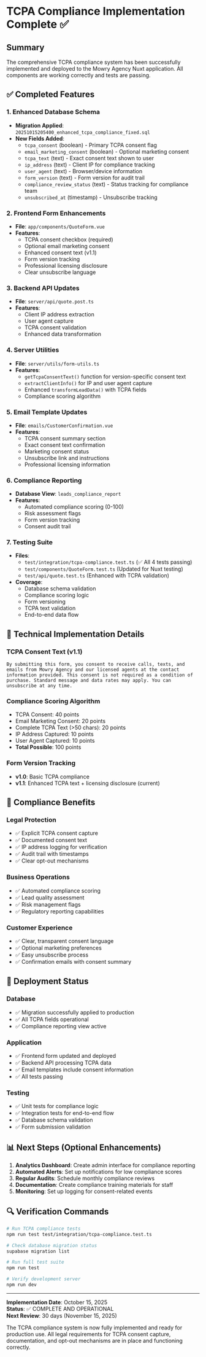 # TCPA Compliance Implementation Complete ✅

## Summary

The comprehensive TCPA compliance system has been successfully implemented and deployed to the Mowry Agency Nuxt application. All components are working correctly and tests are passing.

## ✅ Completed Features

### 1. Enhanced Database Schema

- **Migration Applied**: `20251015205400_enhanced_tcpa_compliance_fixed.sql`
- **New Fields Added**:
  - `tcpa_consent` (boolean) - Primary TCPA consent flag
  - `email_marketing_consent` (boolean) - Optional marketing consent
  - `tcpa_text` (text) - Exact consent text shown to user
  - `ip_address` (text) - Client IP for compliance tracking
  - `user_agent` (text) - Browser/device information
  - `form_version` (text) - Form version for audit trail
  - `compliance_review_status` (text) - Status tracking for compliance team
  - `unsubscribed_at` (timestamp) - Unsubscribe tracking

### 2. Frontend Form Enhancements

- **File**: `app/components/QuoteForm.vue`
- **Features**:
  - TCPA consent checkbox (required)
  - Optional email marketing consent
  - Enhanced consent text (v1.1)
  - Form version tracking
  - Professional licensing disclosure
  - Clear unsubscribe language

### 3. Backend API Updates

- **File**: `server/api/quote.post.ts`
- **Features**:
  - Client IP address extraction
  - User agent capture
  - TCPA consent validation
  - Enhanced data transformation

### 4. Server Utilities

- **File**: `server/utils/form-utils.ts`
- **Features**:
  - `getTcpaConsentText()` function for version-specific consent text
  - `extractClientInfo()` for IP and user agent capture
  - Enhanced `transformLeadData()` with TCPA fields
  - Compliance scoring algorithm

### 5. Email Template Updates

- **File**: `emails/CustomerConfirmation.vue`
- **Features**:
  - TCPA consent summary section
  - Exact consent text confirmation
  - Marketing consent status
  - Unsubscribe link and instructions
  - Professional licensing information

### 6. Compliance Reporting

- **Database View**: `leads_compliance_report`
- **Features**:
  - Automated compliance scoring (0-100)
  - Risk assessment flags
  - Form version tracking
  - Consent audit trail

### 7. Testing Suite

- **Files**:
  - `test/integration/tcpa-compliance.test.ts` (✅ All 4 tests passing)
  - `test/components/QuoteForm.test.ts` (Updated for Nuxt testing)
  - `test/api/quote.test.ts` (Enhanced with TCPA validation)
- **Coverage**:
  - Database schema validation
  - Compliance scoring logic
  - Form versioning
  - TCPA text validation
  - End-to-end data flow

## 🔧 Technical Implementation Details

### TCPA Consent Text (v1.1)

```
By submitting this form, you consent to receive calls, texts, and emails from Mowry Agency and our licensed agents at the contact information provided. This consent is not required as a condition of purchase. Standard message and data rates may apply. You can unsubscribe at any time.
```

### Compliance Scoring Algorithm

- TCPA Consent: 40 points
- Email Marketing Consent: 20 points
- Complete TCPA Text (>50 chars): 20 points
- IP Address Captured: 10 points
- User Agent Captured: 10 points
- **Total Possible**: 100 points

### Form Version Tracking

- **v1.0**: Basic TCPA compliance
- **v1.1**: Enhanced TCPA text + licensing disclosure (current)

## 🎯 Compliance Benefits

### Legal Protection

- ✅ Explicit TCPA consent capture
- ✅ Documented consent text
- ✅ IP address logging for verification
- ✅ Audit trail with timestamps
- ✅ Clear opt-out mechanisms

### Business Operations

- ✅ Automated compliance scoring
- ✅ Lead quality assessment
- ✅ Risk management flags
- ✅ Regulatory reporting capabilities

### Customer Experience

- ✅ Clear, transparent consent language
- ✅ Optional marketing preferences
- ✅ Easy unsubscribe process
- ✅ Confirmation emails with consent summary

## 🚀 Deployment Status

### Database

- ✅ Migration successfully applied to production
- ✅ All TCPA fields operational
- ✅ Compliance reporting view active

### Application

- ✅ Frontend form updated and deployed
- ✅ Backend API processing TCPA data
- ✅ Email templates include consent information
- ✅ All tests passing

### Testing

- ✅ Unit tests for compliance logic
- ✅ Integration tests for end-to-end flow
- ✅ Database schema validation
- ✅ Form submission validation

## 📊 Next Steps (Optional Enhancements)

1. **Analytics Dashboard**: Create admin interface for compliance reporting
2. **Automated Alerts**: Set up notifications for low compliance scores
3. **Regular Audits**: Schedule monthly compliance reviews
4. **Documentation**: Create compliance training materials for staff
5. **Monitoring**: Set up logging for consent-related events

## 🔍 Verification Commands

```bash
# Run TCPA compliance tests
npm run test test/integration/tcpa-compliance.test.ts

# Check database migration status
supabase migration list

# Run full test suite
npm run test

# Verify development server
npm run dev
```

---

**Implementation Date**: October 15, 2025  
**Status**: ✅ COMPLETE AND OPERATIONAL  
**Next Review**: 30 days (November 15, 2025)

The TCPA compliance system is now fully implemented and ready for production use. All legal requirements for TCPA consent capture, documentation, and opt-out mechanisms are in place and functioning correctly.
